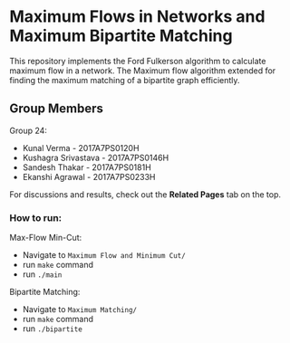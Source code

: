 # Maximum Flows in Networks and Maximum Bipartite Matching
This repository implements the Ford Fulkerson algorithm to calculate maximum flow in a network. The Maximum flow algorithm extended for finding the maximum matching of a bipartite graph efficiently.

## Group Members
Group 24:
- Kunal Verma - 2017A7PS0120H
- Kushagra Srivastava - 2017A7PS0146H
- Sandesh Thakar - 2017A7PS0181H
- Ekanshi Agrawal - 2017A7PS0233H


For discussions and results, check out the __Related Pages__ tab on the top.

### How to run:
Max-Flow Min-Cut:
- Navigate to `Maximum Flow and Minimum Cut/`
- run `make` command
- run `./main`

Bipartite Matching:
- Navigate to `Maximum Matching/`
- run `make` command
- run `./bipartite`
